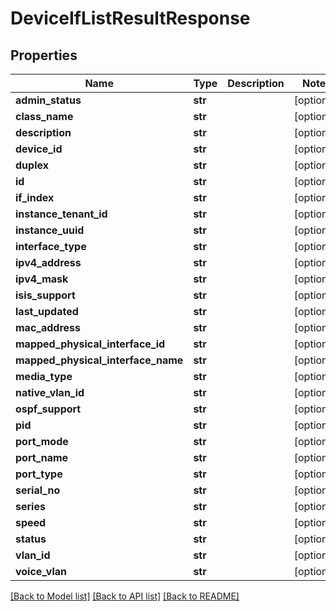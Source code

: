 # DeviceIfListResultResponse

## Properties
Name | Type | Description | Notes
------------ | ------------- | ------------- | -------------
**admin_status** | **str** |  | [optional] 
**class_name** | **str** |  | [optional] 
**description** | **str** |  | [optional] 
**device_id** | **str** |  | [optional] 
**duplex** | **str** |  | [optional] 
**id** | **str** |  | [optional] 
**if_index** | **str** |  | [optional] 
**instance_tenant_id** | **str** |  | [optional] 
**instance_uuid** | **str** |  | [optional] 
**interface_type** | **str** |  | [optional] 
**ipv4_address** | **str** |  | [optional] 
**ipv4_mask** | **str** |  | [optional] 
**isis_support** | **str** |  | [optional] 
**last_updated** | **str** |  | [optional] 
**mac_address** | **str** |  | [optional] 
**mapped_physical_interface_id** | **str** |  | [optional] 
**mapped_physical_interface_name** | **str** |  | [optional] 
**media_type** | **str** |  | [optional] 
**native_vlan_id** | **str** |  | [optional] 
**ospf_support** | **str** |  | [optional] 
**pid** | **str** |  | [optional] 
**port_mode** | **str** |  | [optional] 
**port_name** | **str** |  | [optional] 
**port_type** | **str** |  | [optional] 
**serial_no** | **str** |  | [optional] 
**series** | **str** |  | [optional] 
**speed** | **str** |  | [optional] 
**status** | **str** |  | [optional] 
**vlan_id** | **str** |  | [optional] 
**voice_vlan** | **str** |  | [optional] 

[[Back to Model list]](../README.md#documentation-for-models) [[Back to API list]](../README.md#documentation-for-api-endpoints) [[Back to README]](../README.md)


